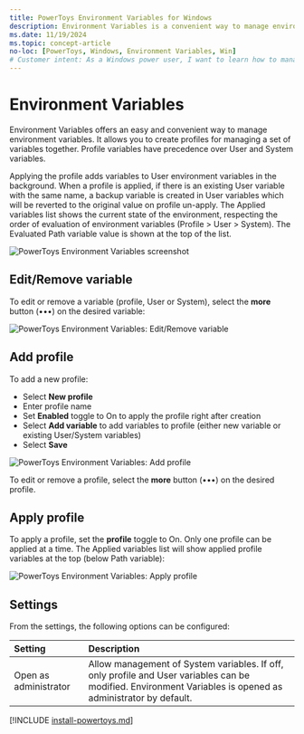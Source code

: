 ```yaml
---
title: PowerToys Environment Variables for Windows
description: Environment Variables is a convenient way to manage environment variables.
ms.date: 11/19/2024
ms.topic: concept-article
no-loc: [PowerToys, Windows, Environment Variables, Win]
# Customer intent: As a Windows power user, I want to learn how to manage environment variables using the PowerToys Environment Variables utility.
---
```


# Environment Variables

Environment Variables offers an easy and convenient way to manage environment variables. It allows you to create profiles for managing a set of variables together. Profile variables have precedence over User and System variables.

Applying the profile adds variables to User environment variables in the background. When a profile is applied, if there is an existing User variable with the same name, a backup variable is created in User variables which will be reverted to the original value on profile un-apply. The Applied variables list shows the current state of the environment, respecting the order of evaluation of environment variables (Profile > User > System). The Evaluated Path variable value is shown at the top of the list.

![PowerToys Environment Variables screenshot](../images/powertoys-environment-variables.png)

## Edit/Remove variable

To edit or remove a variable (profile, User or System), select the **more** button (•••) on the desired variable:

![PowerToys Environment Variables: Edit/Remove variable](../images/powertoys-environment-variables-edit-variable.gif)

## Add profile

To add a new profile:

- Select **New profile**
- Enter profile name
- Set **Enabled** toggle to On to apply the profile right after creation
- Select **Add variable** to add variables to profile (either new variable or existing User/System variables)
- Select **Save**

![PowerToys Environment Variables: Add profile](../images/powertoys-environment-variables-add-profile.gif)

To edit or remove a profile, select the **more** button (•••) on the desired profile.

## Apply profile

To apply a profile, set the **profile** toggle to On. Only one profile can be applied at a time. The Applied variables list will show applied profile variables at the top (below Path variable):

![PowerToys Environment Variables: Apply profile](../images/powertoys-environment-variables-apply-profile.gif)

## Settings

From the settings, the following options can be configured:

| Setting | Description |
| :--- | :--- |
| Open as administrator | Allow management of System variables. If off, only profile and User variables can be modified. Environment Variables is opened as administrator by default. |

[!INCLUDE [install-powertoys.md](../includes/install-powertoys.md)]
